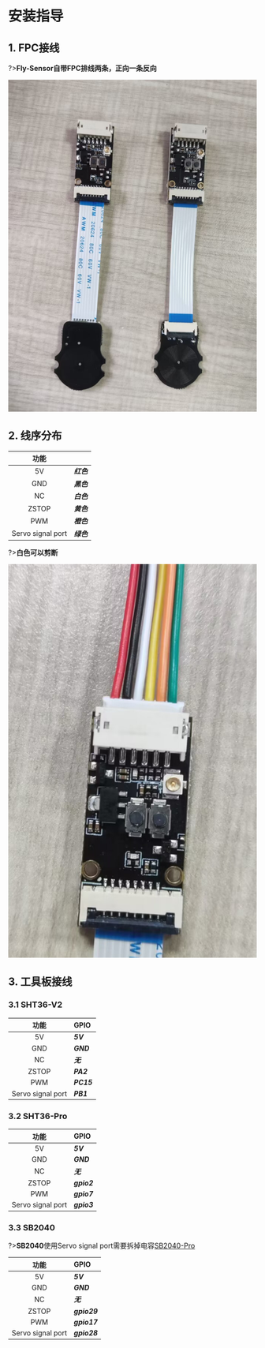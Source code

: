 # 安装指导

## 1. FPC接线

?>**Fly-Sensor自带FPC排线两条，正向一条反向**

![fpc](../../images/boards/fly_sensor/fpc.png)

## 2. 线序分布



|       功能        |            |
| :---------------: | :--------- |
|        5V         | ***红色*** |
|        GND        | ***黑色*** |
|        NC         | ***白色*** |
|       ZSTOP       | ***黄色*** |
|        PWM        | ***橙色*** |
| Servo signal port | ***绿色*** |

?>**白色可以剪断**

![link](../../images/boards/fly_sensor/line.png)

## 3. 工具板接线

###  3.1 SHT36-V2

|       功能        |   GPIO    |
| :---------------: | :--------- |
|        5V         | ***5V*** |
|        GND        | ***GND*** |
|        NC         | ***无*** |
|       ZSTOP       | ***PA2*** |
|        PWM        | ***PC15*** |
| Servo signal port | ***PB1*** |

###  3.2 SHT36-Pro

|       功能        |   GPIO    |
| :---------------: | :--------- |
|        5V         | ***5V*** |
|        GND        | ***GND*** |
|        NC         | ***无*** |
|       ZSTOP       | ***gpio2*** |
|        PWM        | ***gpio7*** |
| Servo signal port | ***gpio3*** |

###  3.3 SB2040

?>**SB2040**使用Servo signal port需要拆掉电容[SB2040-Pro](https://mellow.klipper.cn/#/board/fly_sb2040_pro/sb2040line)

|       功能        |   GPIO    |
| :---------------: | :--------- |
|        5V         | ***5V*** |
|        GND        | ***GND*** |
|        NC         | ***无*** |
|       ZSTOP       | ***gpio29*** |
|        PWM        | ***gpio17*** |
| Servo signal port | ***gpio28*** |

